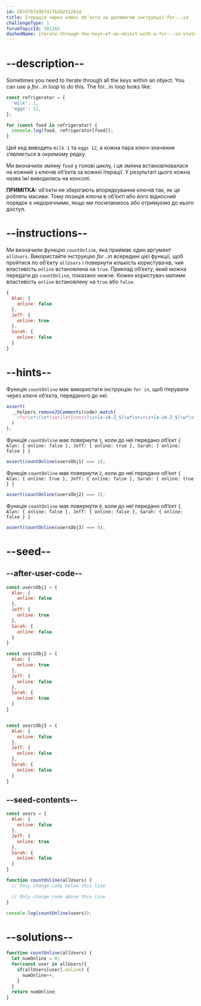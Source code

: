 ```yaml
---
id: 587d7b7d367417b2b2512b1d
title: Ітерація через ключі об’єкта за допомогою інструкції for...in
challengeType: 1
forumTopicId: 301162
dashedName: iterate-through-the-keys-of-an-object-with-a-for---in-statement
---
```


# --description--

Sometimes you need to iterate through all the keys within an object. You can use a <dfn>for...in</dfn> loop to do this. The for...in loop looks like:

```javascript
const refrigerator = {
  'milk': 1,
  'eggs': 12,
};

for (const food in refrigerator) {
  console.log(food, refrigerator[food]);
}
```

Цей код виводить `milk 1` та `eggs 12`, а кожна пара ключ-значення з’являється в окремому рядку.

Ми визначили змінну `food` у голові циклу, і ця змінна встановлювалася на кожний з ключів об’єкта за кожної ітерації. У результаті цього кожна назва їжі виводилась на консолі.

**ПРИМІТКА:** об’єкти не зберігають впорядкування ключів так, як це роблять масиви. Тому позиція ключа в об’єкті або його відносний порядок є недоречними, якщо ми посилаємось або отримуємо до нього доступ.

# --instructions--

Ми визначили функцію `countOnline`, яка приймає один аргумент `allUsers`. Використайте інструкцію <dfn>for...in</dfn> всередині цієї функції, щоб пройтися по об’єкту `allUsers` і повернути кількість користувачів, чия властивість `online` встановлена на `true`. Приклад об’єкту, який можна передати до `countOnline`, показано нижче. Кожен користувач матиме властивість `online` встановлену на `true` або `false`.

```js
{
  Alan: {
    online: false
  },
  Jeff: {
    online: true
  },
  Sarah: {
    online: false
  }
}
```

# --hints--

Функція `countOnline` має використати інструкцію `for in`, щоб ітерувати через ключі об’єкта, переданого до неї.

```js
assert(
  __helpers.removeJSComments(code).match(
    /for\s*\(\s*(var|let|const)\s+[a-zA-Z_$]\w*\s+in\s+[a-zA-Z_$]\w*\s*\)/
  )
);
```

Функція `countOnline` має повернути `1`, коли до неї передано об’єкт `{ Alan: { online: false }, Jeff: { online: true }, Sarah: { online: false } }`

```js
assert(countOnline(usersObj1) === 1);
```

Функція `countOnline` має повернути `2`, коли до неї передано об’єкт `{ Alan: { online: true }, Jeff: { online: false }, Sarah: { online: true } }`

```js
assert(countOnline(usersObj2) === 2);
```

Функція `countOnline` має повернути `0`, коли до неї передано об’єкт `{ Alan: { online: false }, Jeff: { online: false }, Sarah: { online: false } }`

```js
assert(countOnline(usersObj3) === 0);
```

# --seed--

## --after-user-code--

```js
const usersObj1 = {
  Alan: {
    online: false
  },
  Jeff: {
    online: true
  },
  Sarah: {
    online: false
  }
}

const usersObj2 = {
  Alan: {
    online: true
  },
  Jeff: {
    online: false
  },
  Sarah: {
    online: true
  }
}


const usersObj3 = {
  Alan: {
    online: false
  },
  Jeff: {
    online: false
  },
  Sarah: {
    online: false
  }
}
```

## --seed-contents--

```js
const users = {
  Alan: {
    online: false
  },
  Jeff: {
    online: true
  },
  Sarah: {
    online: false
  }
}

function countOnline(allUsers) {
  // Only change code below this line

  // Only change code above this line
}

console.log(countOnline(users));
```

# --solutions--

```js
function countOnline(allUsers) {
  let numOnline = 0;
  for(const user in allUsers){
    if(allUsers[user].online) {
      numOnline++;
    }
  }
  return numOnline;
}
```
